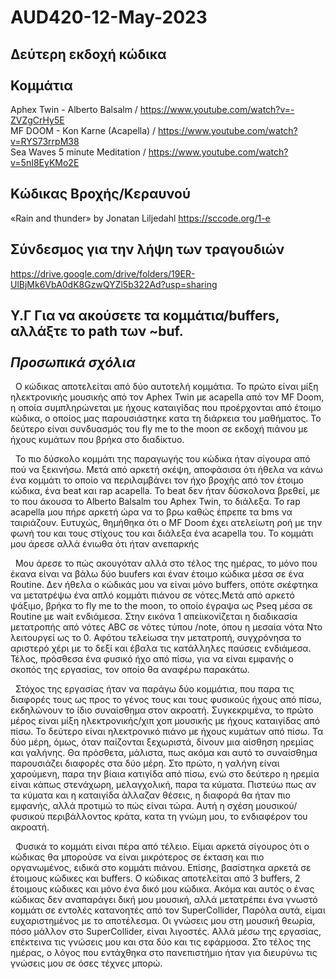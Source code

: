 # AUD420-12-May-2023

Δεύτερη εκδοχή κώδικα 
<br><br>
Κομμάτια
---------
Aphex Twin - Alberto Balsalm / https://www.youtube.com/watch?v=-ZVZgCrHy5E<br>
MF DOOM - Kon Karne (Acapella) / https://www.youtube.com/watch?v=RYS73rrpM38<br>
Sea Waves 5 minute Meditation / https://www.youtube.com/watch?v=5nI8EyKMo2E

Κώδικας Βροχής/Κεραυνού
-----------------------
«Rain and thunder» by Jonatan Liljedahl
https://sccode.org/1-e

Σύνδεσμος για την λήψη των τραγουδιών
-------------------------------------
https://drive.google.com/drive/folders/19ER-UlBjMk6VbA0dK8GzwQYZl5b322Ad?usp=sharing

Υ.Γ Για να ακούσετε τα κομμάτια/buffers, αλλάξτε το path των ~buf.
<br>
<br>
<i>Προσωπικά σχόλια</i>
-----------------------
&nbsp;&nbsp;Ο κώδικας αποτελείται από δύο αυτοτελή κομμάτια. Το πρώτο είναι μίξη ηλεκτρονικής μουσικής από τον Aphex Twin με acapella από τον MF Doom, η οποία συμπληρώνεται με ήχους καταιγίδας που προέρχονται από έτοιμο κώδικα, ο οποίος μας παρουσιάστηκε κατα τη διάρκεια του μαθήματος. Το δεύτερο είναι συνδυασμός του fly me to the moon σε εκδοχή πιάνου με ήχους κυμάτων που βρήκα στο διαδίκτυο.<br>

&nbsp;&nbsp;Το πιο δύσκολο κομμάτι της παραγωγής του κώδικα ήταν σίγουρα από πού να ξεκινήσω. Μετά από αρκετή σκέψη,  αποφάσισα ότι ήθελα να κάνω ένα κομμάτι το οποίο να περιλαμβάνει τον ήχο βροχής από τον έτοιμο κώδικα, ένα beat και rap acapella. Το beat δεν ήταν δύσκολονα βρεθεί, με το που άκουσα το Alberto Balsalm του Aphex Twin, το διάλεξα. Το rap acapella μου πήρε αρκετή ώρα να το βρω καθώς έπρεπε τα bms να ταιριάζουν. Ευτυχώς, θημήθηκα ότι ο MF Doom έχει ατελείωτη ροή με την φωνή του και τους στίχους του και διάλεξα ένα acapella του. Το κομμάτι μου άρεσε αλλά ένιωθα ότι ήταν ανεπαρκής<br>

&nbsp;&nbsp;Μου άρεσε το πώς ακουγόταν αλλά στο τέλος της ημέρας, το μόνο που έκανα είναι να βάλω δύο buufers και έναν έτοιμο κώδικα μέσα σε ένα Routine. Δεν ήθελα ο κώδικάς μου να είναι μόνο buffers, οπότε σκέφτηκα να μετατρέψω ένα απλό κομμάτι πιάνου σε νότες.Μετά από αρκετό ψάξιμο, βρήκα το fly me to the moon, το οποίο έγραψα ως Pseq μέσα σε Routine με wait ενδιάμεσα. Στην εικόνα 1 απείικονίζεται η διαδικασία μετατροπής από νότες ABC σε νότες τύπου /note, όπου η μεσαία νότα Ντο λειτουργεί ως το 0. Αφότου τελείωσα την μετατροπή, συγχρόνησα το αριστερό χέρι με το δεξί και έβαλα τις κατάλληλες παύσεις ενδιάμεσα. Τέλος, πρόσθεσα ένα φυσικό ήχο από πίσω, για να είναι εμφανής ο σκοπός της εργασίας, τον οποίο θα αναφέρω παρακάτω.<br>

&nbsp;&nbsp;Στόχος της εργασίας ήταν να παράγω δύο κομμάτια, που παρα τις διαφορές τους ως προς το γένος τους και τους φυσικούς ήχους από πίσω, εκδηλώνουν το ίδιο συναίσθημα στον ακροατή. Συγκεκριμένα, το πρώτο μέρος είναι μίξη ηλεκτρονικής/χιπ χοπ μουσικής με ήχους καταιγίδας από πίσω. Το δεύτερο είναι ηλεκτρονικό πιάνο με ήχους κυμάτων από πίσω. Τα δύο μέρη, όμως, όταν παίζονται ξεχωριστά, δίνουν μια αίσθηση ηρεμίας και γαλήνης. Θα πρόσθετα, μάλιστα, πως ακόμα και αυτό το συναίσθημα παρουσιάζει διαφορές στα δύο μέρη. Στο πρώτο, η γαλήνη είναι χαρούμενη, παρα την βίαια κατιγίδα από πίσω, ενώ στο δεύτερο η ηρεμία είναι κάπως στενάχωρη, μελαγχολική, παρα τα κύματα. Πιστεύω πως αν τα κύματα και η καταιγίδα άλλαζαν θέσεις, η διαφορά θα ήταν πιο εμφανής, αλλά προτιμώ το πώς είναι τώρα. Αυτή η σχέση μουσικού/φυσικού περιβάλλοντος κράτα, κατα τη γνώμη μου, το ενδιαφέρον του ακροατή.<br>

&nbsp;&nbsp;Φυσικά το κομμάτι είναι πέρα από τέλειο. Είμαι αρκετά σίγουρος ότι ο κώδικας θα μπορούσε να είναι μικρότερος σε έκταση και πιο οργανωμένος, ειδικά στο κομμάτι πιάνου. Επίσης, βασίστηκα αρκετά σε έτοιμους κώδικες και buffers. Ο κώδικας αποτελείται από 3 buffers, 2 έτοιμους κώδικες και μόνο ένα δικό μου κώδικα. Ακόμα και αυτός ο ένας κώδικας δεν αναπαράγει δική μου μουσική, αλλά μετατρέπει ένα γνωστό κομμάτι σε εντολές κατανοητές από τον SuperCollider, Παρόλα αυτά, είμαι ευχαριστημένος με το αποτέλεσμα. Οι γνώσεις μου στη μουσική θεωρία, πόσο μάλλον στο SuperCollider, είναι λιγοστές. Αλλά μέσω της εργασίας, επέκτεινα τις γνώσεις μου και στα δύο και τις εφάρμοσα. Στο τέλος της ημέρας, ο λόγος που εντάχθηκα στο πανεπιστήμιο ήταν για διευρύνω τις γνώσεις μου σε όσες τέχνες μπορώ.

